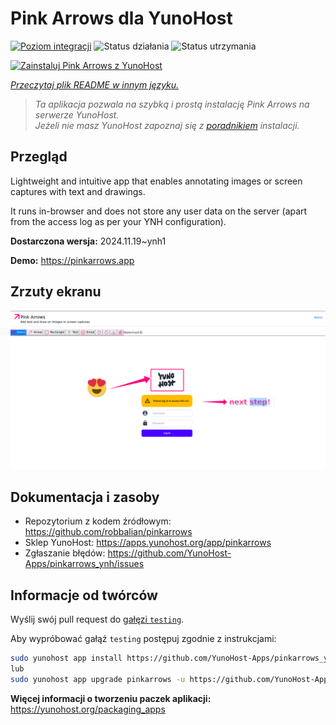 <!--
To README zostało automatycznie wygenerowane przez <https://github.com/YunoHost/apps/tree/master/tools/readme_generator>
Nie powinno być ono edytowane ręcznie.
-->

# Pink Arrows dla YunoHost

[![Poziom integracji](https://apps.yunohost.org/badge/integration/pinkarrows)](https://ci-apps.yunohost.org/ci/apps/pinkarrows/)
![Status działania](https://apps.yunohost.org/badge/state/pinkarrows)
![Status utrzymania](https://apps.yunohost.org/badge/maintained/pinkarrows)

[![Zainstaluj Pink Arrows z YunoHost](https://install-app.yunohost.org/install-with-yunohost.svg)](https://install-app.yunohost.org/?app=pinkarrows)

*[Przeczytaj plik README w innym języku.](./ALL_README.md)*

> *Ta aplikacja pozwala na szybką i prostą instalację Pink Arrows na serwerze YunoHost.*  
> *Jeżeli nie masz YunoHost zapoznaj się z [poradnikiem](https://yunohost.org/install) instalacji.*

## Przegląd

Lightweight and intuitive app that enables annotating images or screen captures with text and drawings.

It runs in-browser and does not store any user data on the server (apart from the access log as per your YNH configuration).


**Dostarczona wersja:** 2024.11.19~ynh1

**Demo:** <https://pinkarrows.app>

## Zrzuty ekranu

![Zrzut ekranu z Pink Arrows](./doc/screenshots/pinkarrows_ynh.png)

## Dokumentacja i zasoby

- Repozytorium z kodem źródłowym: <https://github.com/robbalian/pinkarrows>
- Sklep YunoHost: <https://apps.yunohost.org/app/pinkarrows>
- Zgłaszanie błędów: <https://github.com/YunoHost-Apps/pinkarrows_ynh/issues>

## Informacje od twórców

Wyślij swój pull request do [gałęzi `testing`](https://github.com/YunoHost-Apps/pinkarrows_ynh/tree/testing).

Aby wypróbować gałąź `testing` postępuj zgodnie z instrukcjami:

```bash
sudo yunohost app install https://github.com/YunoHost-Apps/pinkarrows_ynh/tree/testing --debug
lub
sudo yunohost app upgrade pinkarrows -u https://github.com/YunoHost-Apps/pinkarrows_ynh/tree/testing --debug
```

**Więcej informacji o tworzeniu paczek aplikacji:** <https://yunohost.org/packaging_apps>
